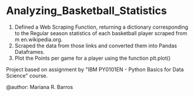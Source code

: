 # Analyzing_Basketball_Statistics

1. Defined a Web Scraping Function, returning a dictionary corresponding to the Regular season statistics of each basketball player scraped from m en.wikipedia.org. 
2. Scraped the data from those links and converted them into Pandas Dataframes.  
3. Plot the Points per game for a player using the function plt.plot()

Project based on assignment by "IBM PY0101EN - Python Basics for Data Science" course.

@author: Mariana R. Barros
